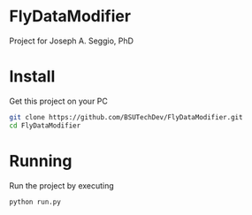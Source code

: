 FlyDataModifier
===============

Project for Joseph A. Seggio, PhD

Install 
===============
Get this project on your PC

```Bash
git clone https://github.com/BSUTechDev/FlyDataModifier.git
cd FlyDataModifier
```

Running 
===============
Run the project by executing 

```Bash
python run.py
```
